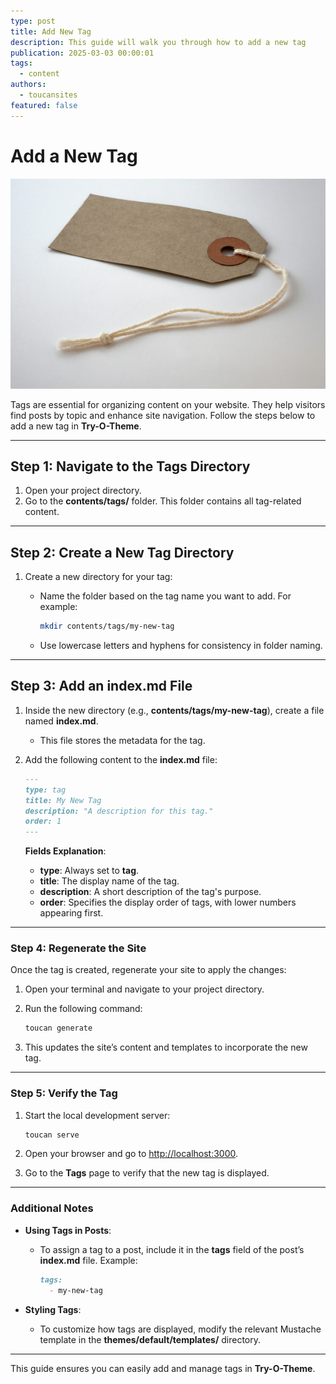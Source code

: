 ```yaml
---
type: post
title: Add New Tag
description: This guide will walk you through how to add a new tag
publication: 2025-03-03 00:00:01
tags:
  - content
authors:
  - toucansites
featured: false
---
```


# Add a New Tag

![Cover Image](./assets/cover.jpg)

Tags are essential for organizing content on your website. They help visitors find posts by topic and enhance site navigation. Follow the steps below to add a new tag in **Try-O-Theme**.

---

## Step 1: Navigate to the Tags Directory

1. Open your project directory.
2. Go to the **contents/tags/** folder. This folder contains all tag-related content.

---

## Step 2: Create a New Tag Directory

1. Create a new directory for your tag:
   - Name the folder based on the tag name you want to add. For example:

     ```bash
     mkdir contents/tags/my-new-tag
     ```

   - Use lowercase letters and hyphens for consistency in folder naming.

---

## Step 3: Add an **index.md** File

1. Inside the new directory (e.g., **contents/tags/my-new-tag**), create a file named **index.md**.
   - This file stores the metadata for the tag.

2. Add the following content to the **index.md** file:

   ```markdown
   ---
   type: tag
   title: My New Tag
   description: "A description for this tag."
   order: 1
   ---
   ```

   **Fields Explanation**:
   - **type**: Always set to **tag**.
   - **title**: The display name of the tag.
   - **description**: A short description of the tag's purpose.
   - **order**: Specifies the display order of tags, with lower numbers appearing first.

---

### Step 4: Regenerate the Site

Once the tag is created, regenerate your site to apply the changes:

1. Open your terminal and navigate to your project directory.
2. Run the following command:

   ```bash
   toucan generate
   ```

3. This updates the site’s content and templates to incorporate the new tag.

---

### Step 5: Verify the Tag

1. Start the local development server:

   ```bash
   toucan serve
   ```

2. Open your browser and go to [http://localhost:3000](http://localhost:3000).
3. Go to the **Tags** page to verify that the new tag is displayed.

---

### Additional Notes

- **Using Tags in Posts**:
  - To assign a tag to a post, include it in the **tags** field of the post’s **index.md** file. Example:

    ```markdown
    tags:
      - my-new-tag
    ```

- **Styling Tags**:
  - To customize how tags are displayed, modify the relevant Mustache template in the **themes/default/templates/** directory.

---

This guide ensures you can easily add and manage tags in **Try-O-Theme**.
